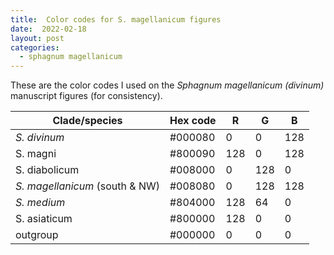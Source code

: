 ```yaml
---
title:  Color codes for S. magellanicum figures
date:  2022-02-18
layout: post
categories:
  - sphagnum magellanicum
---
```

These are the color codes I used on the _Sphagnum magellanicum (divinum)_ manuscript figures (for consistency).

 | Clade/species | Hex code | R | G | B |
 | ------------- | -------- | --- | --- | --- |
 | _S. divinum_ | #000080 | 0 | 0 | 128 |
 | S. magni | #800090 | 128 | 0 | 128 |
 | S. diabolicum | #008000 | 0 | 128 | 0 |
 | _S. magellanicum_ (south & NW) | #008080 | 0 | 128 | 128 |
 | _S. medium_ | #804000 | 128 | 64 | 0 |
 | S. asiaticum | #800000 | 128 | 0 | 0 |
 | outgroup | #000000 | 0 | 0 | 0 |
